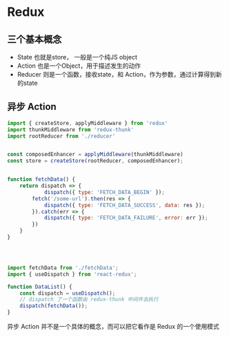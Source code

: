 # Redux

## 三个基本概念

* State 也就是store， 一般是一个纯JS object
* Action 也是一个Object，用于描述发生的动作
* Reducer 则是一个函数，接收state，和 Action，作为参数，通过计算得到新的state

## 异步 Action

```js
import { createStore, applyMiddleware } from 'redux' 
import thunkMiddleware from 'redux-thunk'
import rootReducer from './reducer'


const composedEnhancer = applyMiddleware(thunkMiddleware) 
const store = createStore(rootReducer, composedEnhancer);


function fetchData() {
    return dispatch => {
        	dispatch({ type: 'FETCH_DATA_BEGIN' }); 
        fetch('/some-url').then(res => {
        	dispatch({ type: 'FETCH_DATA_SUCCESS', data: res });
        }).catch(err => {
        	dispatch({ type: 'FETCH_DATA_FAILURE', error: err }); 
        })
    }
}




import fetchData from './fetchData';
import { useDispatch } from 'react-redux';

function DataList() {
	const dispatch = useDispatch();
	// dispatch 了一个函数由 redux-thunk 中间件去执行 
    dispatch(fetchData());
}
```

异步 Action 并不是一个具体的概念，而可以把它看作是 Redux 的一个使用模式